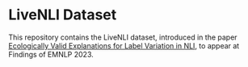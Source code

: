 # LiveNLI Dataset

This repository contains the LiveNLI dataset, introduced in the paper [Ecologically Valid Explanations for Label Variation in NLI](), to appear at Findings of EMNLP 2023.


